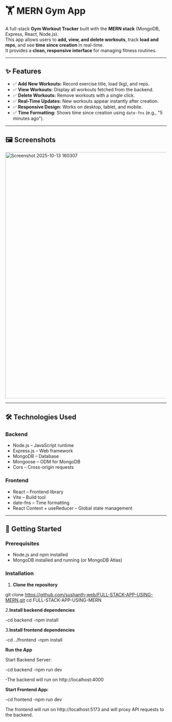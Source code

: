 # 🏋️ MERN Gym App

A full-stack **Gym Workout Tracker** built with the **MERN stack** (MongoDB, Express, React, Node.js).  
This app allows users to **add, view, and delete workouts**, track **load and reps**, and see **time since creation** in real-time.  
It provides a **clean, responsive interface** for managing fitness routines.  

---

## ✨ Features

- ✅ **Add New Workouts:** Record exercise title, load (kg), and reps.  
- ✅ **View Workouts:** Display all workouts fetched from the backend.  
- ✅ **Delete Workouts:** Remove workouts with a single click.  
- ✅ **Real-Time Updates:** New workouts appear instantly after creation.  
- ✅ **Responsive Design:** Works on desktop, tablet, and mobile.  
- ✅ **Time Formatting:** Shows time since creation using `date-fns` (e.g., "5 minutes ago").  

---

## 🖼️ Screenshots

<img width="1366" height="768" alt="Screenshot 2025-10-13 160307" src="https://github.com/user-attachments/assets/b7656b95-7f52-4acb-92a9-966b8f0e33ed" />

---

## 🛠️ Technologies Used

### Backend

- Node.js – JavaScript runtime  
- Express.js – Web framework  
- MongoDB – Database  
- Mongoose – ODM for MongoDB  
- Cors – Cross-origin requests  

### Frontend

- React – Frontend library  
- Vite – Build tool  
- date-fns – Time formatting  
- React Context + useReducer – Global state management  

---

## 🚀 Getting Started

### Prerequisites

- Node.js and npm installed  
- MongoDB installed and running (or MongoDB Atlas)  

### Installation

1. **Clone the repository**


git clone https://github.com/sushanth-web/FULL-STACK-APP-USING-MERN.git
cd FULL-STACK-APP-USING-MERN

2.**Install backend dependencies**

-cd backend
-npm install


3.**Install frontend dependencies**

-cd ../frontend
-npm install

**Run the App**

Start Backend Server:

-cd backend
-npm run dev


-The backend will run on http://localhost:4000

**Start Frontend App:**

-cd frontend
-npm run dev


The frontend will run on http://localhost:5173
and will proxy API requests to the backend.

